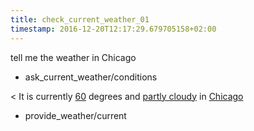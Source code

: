 ```yaml
---
title: check_current_weather_01
timestamp: 2016-12-20T12:17:29.679705158+02:00
---
```


tell me the weather in Chicago
* ask_current_weather/conditions

< It is currently [60](temperature) degrees and [partly cloudy](weather_condition) in [Chicago](city)
* provide_weather/current
